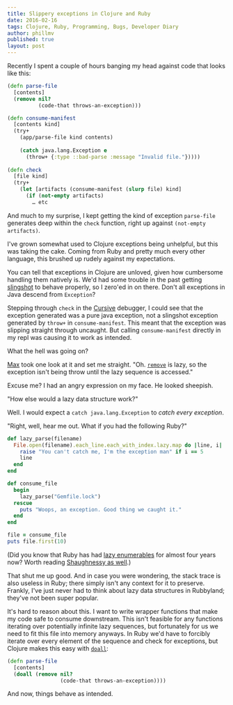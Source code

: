 ```yaml
---
title: Slippery exceptions in Clojure and Ruby
date: 2016-02-16
tags: Clojure, Ruby, Programming, Bugs, Developer Diary
author: phillmv
published: true
layout: post
---
```


Recently I spent a couple of hours banging my head against code that looks like this:

```clojure
(defn parse-file
  [contents]
  (remove nil?
          (code-that throws-an-exception)))

(defn consume-manifest
  [contents kind]
  (try+
    (app/parse-file kind contents)
    
    (catch java.lang.Exception e
      (throw+ {:type ::bad-parse :message "Invalid file."}))))
      
(defn check
  [file kind]
  (try+
    (let [artifacts (consume-manifest (slurp file) kind]
      (if (not-empty artifacts)
        … etc
```

And much to my surprise, I kept getting the kind of exception `parse-file` generates deep within the `check` function, right up against `(not-empty artifacts)`.

I've grown somewhat used to Clojure exceptions being unhelpful, but this was taking the cake. Coming from Ruby and pretty much every other language, this brushed up rudely against my expectations. 

You can tell that exceptions in Clojure are unloved, given how cumbersome handling them natively is. We'd had some trouble in the past getting [slingshot](https://github.com/scgilardi/slingshot) to behave properly, so I zero'ed in on there. Don't all exceptions in Java descend from `Exception`?

Stepping through `check` in the [Cursive](cursive-ide.com) debugger, I could see that the exception generated was a pure java exception, not a slingshot exception generated by `throw+` in `consume-manifest`. This meant that the exception was slipping straight through uncaught. But calling `consume-manifest` directly in my repl was causing it to work as intended.

What the hell was going on?

[Max](https://twitter.com/mveytsman) took one look at it and set me straight. "Oh. [`remove`](https://clojuredocs.org/clojure.core/remove) is lazy, so the exception isn't being throw until the lazy sequence is accessed."

Excuse me? I had an angry expression on my face. He looked sheepish.

"How else would a lazy data structure work?"

Well. I would expect a `catch java.lang.Exception` to _catch every exception_.

"Right, well, hear me out. What if you had the following Ruby?"


```ruby
def lazy_parse(filename)
  File.open(filename).each_line.each_with_index.lazy.map do |line, i|
    raise "You can't catch me, I'm the exception man" if i == 5
    line
  end
end

def consume_file
  begin
    lazy_parse("Gemfile.lock")
  rescue
    puts "Woops, an exception. Good thing we caught it."
  end
end

file = consume_file
puts file.first(10)
```
    
    

(Did you know that Ruby has had [lazy enumerables](http://railsware.com/blog/2012/03/13/ruby-2-0-enumerablelazy/) for almost four years now? Worth reading [Shaughnessy as well](http://patshaughnessy.net/2013/4/3/ruby-2-0-works-hard-so-you-can-be-lazy).)

That shut me up good. And in case you were wondering, the stack trace is also useless in Ruby; there simply isn't any context for it to preserve. Frankly, I've just never had to think about lazy data structures in Rubbyland; they've not been super popular. 

It's hard to reason about this. I want to write wrapper functions that make my code safe to consume downstream. This isn't feasible for any functions iterating over potentially infinite lazy sequences, but fortunately for us we need to fit this file into memory anyways. In Ruby we'd have to forcibly iterate over every element of the sequence and check for exceptions, but Clojure makes this easy with [`doall`](https://clojuredocs.org/clojure.core/doall):

```clojure
(defn parse-file
  [contents]
  (doall (remove nil?
                 (code-that throws-an-exception))))
```


And now, things behave as intended.
